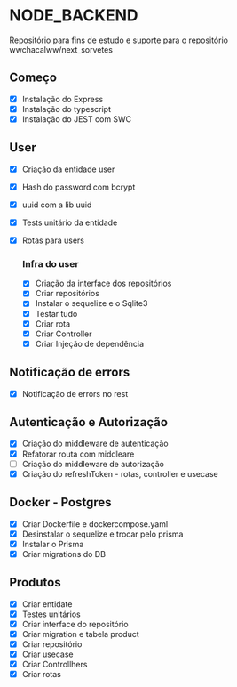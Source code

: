 # NODE_BACKEND

Repositório para fins de estudo e suporte para o repositório wwchacalww/next_sorvetes

## Começo
- [X] Instalação do Express
- [X] Instalação do typescript
- [X] Instalação do JEST com SWC
  
## User
- [X] Criação da entidade user
- [x] Hash do password com bcrypt
- [X] uuid com a lib uuid
- [X] Tests unitário da entidade
- [X] Rotas para users

  ### Infra do user
  - [X] Criação da interface dos repositórios
  - [X] Criar repositórios
  - [X] Instalar o sequelize e o Sqlite3
  - [X] Testar tudo
  - [X] Criar rota
  - [X] Criar Controller
  - [X] Criar Injeção de dependência
  
## Notificação de errors
  - [X] Notificação de errors no rest

## Autenticação e Autorização
-[X] Criação do middleware de autenticação
-[X] Refatorar routa com middleare
-[ ] Criação do middleware de autorização
-[X] Criação do refreshToken - rotas, controller e usecase

## Docker - Postgres
-[X] Criar Dockerfile e dockercompose.yaml
-[X] Desinstalar o sequelize e trocar pelo prisma
-[X] Instalar o Prisma
-[X] Criar migrations do DB

## Produtos
-[X] Criar entidate
-[X] Testes unitários
-[X] Criar interface do repositório
-[X] Criar migration e tabela product
-[X] Criar repositório
-[X] Criar usecase
-[X] Criar Controllhers
-[X] Criar rotas